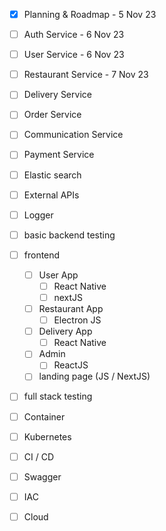 - [x] Planning & Roadmap - 5 Nov 23
- [ ] Auth Service - 6 Nov 23
- [ ] User Service - 6 Nov 23
- [ ] Restaurant Service - 7 Nov 23
- [ ] Delivery Service
- [ ] Order Service
- [ ] Communication Service
- [ ] Payment Service
- [ ] Elastic search
- [ ] External APIs
- [ ] Logger

- [ ] basic backend testing

- [ ] frontend
  - [ ] User App
    - [ ] React Native
    - [ ] nextJS
  - [ ] Restaurant App
    - [ ] Electron JS
  - [ ] Delivery App
    - [ ] React Native
  - [ ] Admin
    - [ ] ReactJS
  - [ ] landing page (JS / NextJS)

- [ ] full stack testing
- [ ] Container
- [ ] Kubernetes
- [ ] CI / CD
- [ ] Swagger
- [ ] IAC
- [ ] Cloud